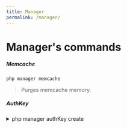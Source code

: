 ```yaml
---
title: Manager
permalink: /manager/
---
```


# Manager's commands

##### Memcache

    php manager memcache

> Purges memcache memory.

##### AuthKey

<details>
<summary>php manager authKey create</summary>
> Create an authentification key to use for any service that will do queries to API.
</details>
